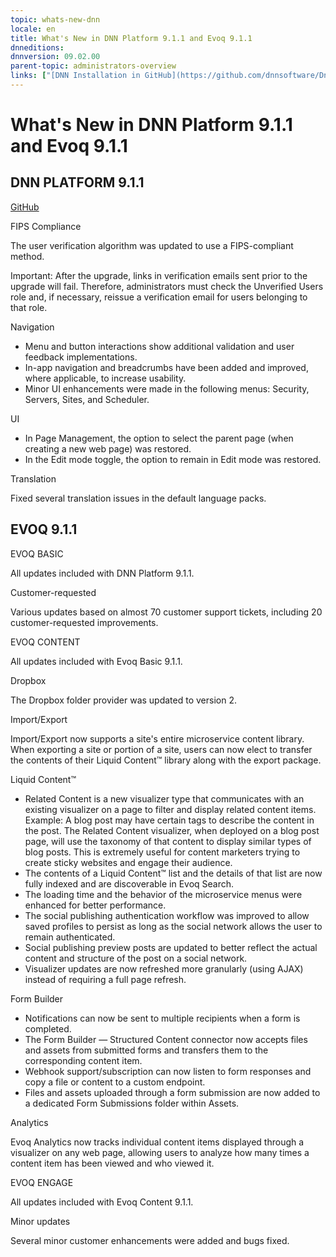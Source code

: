 ```yaml
---
topic: whats-new-dnn
locale: en
title: What's New in DNN Platform 9.1.1 and Evoq 9.1.1
dnneditions: 
dnnversion: 09.02.00
parent-topic: administrators-overview
links: ["[DNN Installation in GitHub](https://github.com/dnnsoftware/Dnn.Platform/releases)","[DNN Software Downloads](http://www.dnnsoftware.com/services/customer-support/success-network/software-downloads/changelog)"]
---
```


# What's New in DNN Platform 9.1.1 and Evoq 9.1.1

## DNN PLATFORM 9.1.1

[GitHub](https://github.com/dnnsoftware/Dnn.Platform/releases/tag/v9.1.1)

FIPS Compliance

The user verification algorithm was updated to use a FIPS-compliant method.

Important: After the upgrade, links in verification emails sent prior to the upgrade will fail. Therefore, administrators must check the Unverified Users role and, if necessary, reissue a verification email for users belonging to that role.

Navigation

*   Menu and button interactions show additional validation and user feedback implementations.
*   In-app navigation and breadcrumbs have been added and improved, where applicable, to increase usability.
*   Minor UI enhancements were made in the following menus: Security, Servers, Sites, and Scheduler.

UI

*   In Page Management, the option to select the parent page (when creating a new web page) was restored.
*   In the Edit mode toggle, the option to remain in Edit mode was restored.

Translation

Fixed several translation issues in the default language packs.

## EVOQ 9.1.1

EVOQ BASIC

All updates included with DNN Platform 9.1.1.

Customer-requested

Various updates based on almost 70 customer support tickets, including 20 customer-requested improvements.

EVOQ CONTENT

All updates included with Evoq Basic 9.1.1.

Dropbox

The Dropbox folder provider was updated to version 2.

Import/Export

Import/Export now supports a site's entire microservice content library. When exporting a site or portion of a site, users can now elect to transfer the contents of their Liquid Content™ library along with the export package.

Liquid Content™

*   Related Content is a new visualizer type that communicates with an existing visualizer on a page to filter and display related content items. Example: A blog post may have certain tags to describe the content in the post. The Related Content visualizer, when deployed on a blog post page, will use the taxonomy of that content to display similar types of blog posts. This is extremely useful for content marketers trying to create sticky websites and engage their audience.
*   The contents of a Liquid Content™ list and the details of that list are now fully indexed and are discoverable in Evoq Search.
*   The loading time and the behavior of the microservice menus were enhanced for better performance.
*   The social publishing authentication workflow was improved to allow saved profiles to persist as long as the social network allows the user to remain authenticated.
*   Social publishing preview posts are updated to better reflect the actual content and structure of the post on a social network.
*   Visualizer updates are now refreshed more granularly (using AJAX) instead of requiring a full page refresh.

Form Builder

*   Notifications can now be sent to multiple recipients when a form is completed.
*   The Form Builder — Structured Content connector now accepts files and assets from submitted forms and transfers them to the corresponding content item.
*   Webhook support/subscription can now listen to form responses and copy a file or content to a custom endpoint.
*   Files and assets uploaded through a form submission are now added to a dedicated Form Submissions folder within Assets.

Analytics

Evoq Analytics now tracks individual content items displayed through a visualizer on any web page, allowing users to analyze how many times a content item has been viewed and who viewed it.

EVOQ ENGAGE

All updates included with Evoq Content 9.1.1.

Minor updates

Several minor customer enhancements were added and bugs fixed.